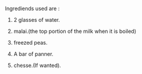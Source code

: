 Ingrediends used are :

1) 2 glasses of water.

2) malai.(the top portion of the milk when it is boiled)

3) freezed peas.

4) A bar of panner.

5) chesse.(If wanted).
